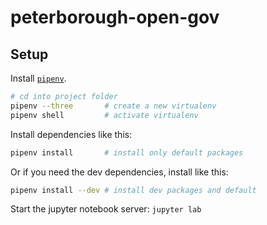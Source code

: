 # peterborough-open-gov

## Setup

Install [`pipenv`](https://pypi.org/project/pipenv/).

```sh
# cd into project folder
pipenv --three       # create a new virtualenv
pipenv shell         # activate virtualenv
```

Install dependencies like this:
```sh
pipenv install       # install only default packages
```

Or if you need the dev dependencies, install like this:
```sh
pipenv install --dev # install dev packages and default
```

Start the jupyter notebook server: `jupyter lab`